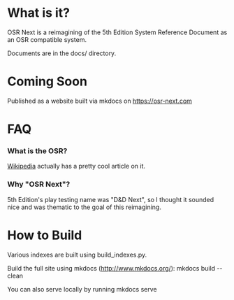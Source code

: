 # What is it?
OSR Next is a reimagining of the 5th Edition System Reference Document as an OSR compatible system.

Documents are in the docs/ directory.

# Coming Soon
Published as a website built via mkdocs on https://osr-next.com

# FAQ
### What is the OSR?
[Wikipedia](https://en.wikipedia.org/wiki/Old_School_Renaissance) actually has a pretty cool article on it. 

### Why "OSR Next"?
5th Edition's play testing name was "D&D Next", so I thought it sounded nice and was thematic to the goal of this reimagining.

# How to Build
Various indexes are built using build_indexes.py.

Build the full site using mkdocs (http://www.mkdocs.org/): mkdocs build --clean

You can also serve locally by running mkdocs serve
